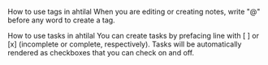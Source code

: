How to use tags in ahtilal
When you are editing or creating notes, write "@" before any word to create a tag.

How to use tasks in ahtilal
You can create tasks by prefacing line with [ ] or [x] (incomplete or complete, respectively). Tasks will be automatically rendered as checkboxes that you can check on and off. 
